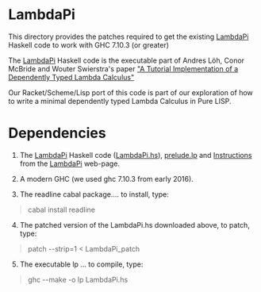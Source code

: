 # LambdaPi

This directory provides the patches required to get the existing 
[LambdaPi](https://www.andres-loeh.de/LambdaPi/) Haskell code to work 
with GHC 7.10.3 (or greater)

The [LambdaPi](https://www.andres-loeh.de/LambdaPi/) Haskell code is the 
executable part of Andres Löh, Conor McBride and Wouter Swierstra's paper 
["A Tutorial Implementation of a Dependently Typed Lambda 
Calculus"](https://www.andres-loeh.de/LambdaPi/LambdaPi.pdf)

Our Racket/Scheme/Lisp port of this code is part of our exploration of 
how to write a minimal dependently typed Lambda Calculus in Pure LISP.

# Dependencies

1. The [LambdaPi](https://www.andres-loeh.de/LambdaPi/) Haskell code 
([LambdaPi.hs](https://www.andres-loeh.de/LambdaPi/LambdaPi.hs)), 
[prelude.lp](https://www.andres-loeh.de/LambdaPi/prelude.lp) and 
[Instructions](https://www.andres-loeh.de/LambdaPi/LambdaPi-README) from 
the [LambdaPi](https://www.andres-loeh.de/LambdaPi/) web-page.

2. A modern GHC (we used ghc 7.10.3 from early 2016).

3. The readline cabal package.... to install, type:
> cabal install readline

4. The patched version of the LambdaPi.hs downloaded above, to patch, type:
> patch --strip=1 < LambdaPi_patch

5. The executable lp ... to compile, type:
> ghc --make -o lp LambdaPi.hs



